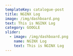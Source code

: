 ```yaml
---
templateKey: catalogue-post
title: NGINX Log
image: /img/dashboard.png
text: This is NGINX Log
category: GOOGLE
slider:
  - image: /img/dashboard.png
    name: NGINX Log
    text: This is NGINX Log
---
```


